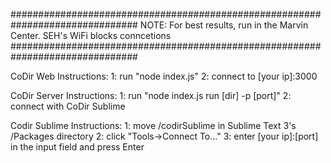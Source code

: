 ###############################################################################
NOTE: For best results, run in the Marvin Center. SEH's WiFi blocks conncetions
###############################################################################

CoDir Web
Instructions:
1: run "node index.js"
2: connect to [your ip]:3000

CoDir Server
Instructions:
1: run "node index.js run [dir] -p [port]"
2: connect with CoDir Sublime

Codir Sublime
Instructions:
1: move /codirSublime in Sublime Text 3's /Packages directory
2: click "Tools->Connect To..."
3: enter [your ip]:[port] in the input field and press Enter
